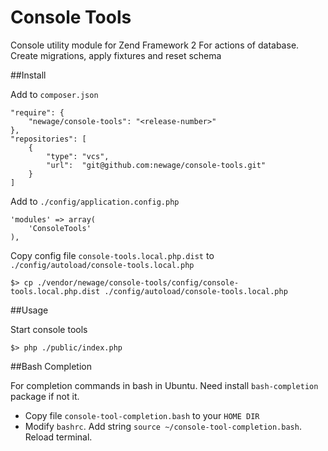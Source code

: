 Console Tools
===========

Console utility module for Zend Framework 2
For actions of database. Create migrations, apply fixtures and reset schema

##Install

Add to `composer.json`
```
"require": {
    "newage/console-tools": "<release-number>"
},
"repositories": [
    {
        "type": "vcs",
        "url":  "git@github.com:newage/console-tools.git"
    }
]
```

Add to `./config/application.config.php`
```
'modules' => array(
    'ConsoleTools'
),
```

Copy config file `console-tools.local.php.dist` to `./config/autoload/console-tools.local.php`
```
$> cp ./vendor/newage/console-tools/config/console-tools.local.php.dist ./config/autoload/console-tools.local.php
```

##Usage

Start console tools
```
$> php ./public/index.php
```

##Bash Completion

For completion commands in bash in Ubuntu.
Need install `bash-completion` package if not it.
* Copy file `console-tool-completion.bash` to your `HOME DIR`
* Modify `bashrc`. Add string `source ~/console-tool-completion.bash`. Reload terminal.